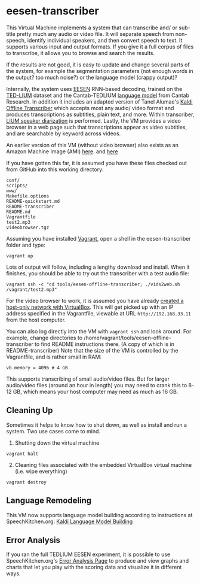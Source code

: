 # eesen-transcriber

This Virtual Machine implements a system that can transcribe and/ or sub-title pretty much any audio or video file. It will separate speech from non-speech, identify individual speakers, and then convert speech to text. It supports various input and output formats. If you give it a full corpus of files to transcribe, it allows you to browse and search the results.

If the results are not good, it is easy to update and change several parts of the system, for example the segmentation parameters (not enough words in the output? too much noise?) or the language model (crappy output)?

Internally, the system
uses [EESEN](https://github.com/yajiemiao/eesen) RNN-based decoding, trained on
the [TED-LIUM](http://www-lium.univ-lemans.fr/en/content/ted-lium-corpus) dataset and the Cantab-TEDLIUM [language model](http://cantabresearch.com/cantab-TEDLIUM.tar) from
Cantab Research. In addition it includes an adapted version of
Tanel Alumae's [Kaldi Offline Transcriber](https://github.com/alumae/kaldi-offline-transcriber) which accepts most any audio/
video format and produces transcriptions as subtitles, plain text, and more.
Within transcriber, [LIUM speaker diarization](http://www-lium.univ-lemans.fr/diarization/doku.php/welcome) is performed.
Lastly, the VM provides a video browser in a web page such that transcriptions appear as video subtitles, and are searchable by keyword across videos.

An earlier version of this VM (without video browser) also exists as an Amazon Machine Image (AMI) [here](https://console.aws.amazon.com/ec2/v2/home?region=us-west-2#LaunchInstanceWizard:ami=ami-1b637e7a). and [here](https://console.aws.amazon.com/ec2/v2/home?region=us-east-1#LaunchInstanceWizard:ami=ami-5a210a30) 

If you have gotten this far, it is assumed you have these files checked out from GitHub into this working directory:

    conf/
    scripts/
    www/
    Makefile.options
    README-quickstart.md
    README-transcriber
    README.md
    Vagrantfile
    test2.mp3
    videobrowser.tgz

Assuming you have installed [Vagrant](http://vagrantup.com), open a shell in the eesen-transcriber folder and type:

    vagrant up

Lots of output will follow, including a lengthy download and install. When it finishes, you should be able to try out the transcriber with a test audio file:

    vagrant ssh -c "cd tools/eesen-offline-transcriber; ./vids2web.sh /vagrant/test2.mp3"

For the video browser to work, it is assumed you have already [created a host-only network with VirtualBox](https://www.virtualbox.org/manual/ch06.html#network_hostonly). This will get picked up with an IP address specified in the Vagrantfile, viewable at URL `http://192.168.33.11` from the host computer.

You can also log directly into the VM with `vagrant ssh` and look around. For example, change directories to /home/vagrant/tools/eesen-offline-transcriber to find README instructions there. (A copy of which is in README-transcriber) Note that the size of the VM is controlled by the Vagrantfile, and is rather small in RAM:

    vb.memory = 4096 # 4 GB

This supports transcribing of small audio/video files. But for larger audio/video files (around an hour in length) you may need to crank this to 8-12 GB, which means your host computer may need as much as 16 GB.

## Cleaning Up

Sometimes it helps to know how to shut down, as well as install and run a system. Two use cases come to mind.
  1. Shutting down the virtual machine

    vagrant halt

  2. Cleaning files associated with the embedded VirtualBox virtual machine (i.e. wipe everything)

    vagrant destroy

## Language Remodeling

This VM now supports language model building according to instructions at SpeechKitchen.org: [Kaldi Language Model Building](http://speechkitchen.org/kaldi-language-model-building/)

## Error Analysis

If you ran the full TEDLIUM EESEN experiment, it is possible to use SpeechKitchen.org's [Error Analysis Page](http://speechkitchen.org/error-analysis-instructions-for-tedlium-vm/) to produce and view graphs and charts that let you play with the scoring data and visualize it in different ways.
